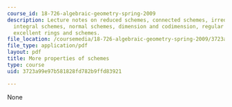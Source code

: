 ```yaml
---
course_id: 18-726-algebraic-geometry-spring-2009
description: Lecture notes on reduced schemes, connected schemes, irreducible schemes,
  integral schemes, normal schemes, dimension and codimension, regular schemes, and
  excellent rings and schemes.
file_location: /coursemedia/18-726-algebraic-geometry-spring-2009/3723a99e97b581828fd782b9ffd83921_MIT18_726s09_lec11_more_schemes.pdf
file_type: application/pdf
layout: pdf
title: More properties of schemes
type: course
uid: 3723a99e97b581828fd782b9ffd83921

---
```

None